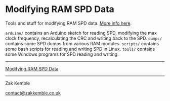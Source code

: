 # Modifying RAM SPD Data

Tools and stuff for modifying RAM SPD data. [More info here](http://blog.zakkemble.co.uk/modifying-ram-spd-data/).

`arduino/` contains an Arduino sketch for reading SPD, modifying the max clock frequency, recalculating the CRC and writing back to the SPD.
`dumps/` contains some SPD dumps from various RAM modules.
`scripts/` contains some bash scripts for reading and writing SPD in Linux.
`tools/` contains some Windows programs for SPD reading and writing.

--------

[Modifying RAM SPD Data](http://blog.zakkemble.co.uk/modifying-ram-spd-data/)

--------

Zak Kemble

contact@zakkemble.co.uk
